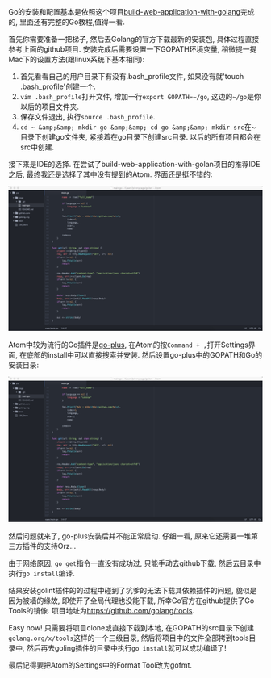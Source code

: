 <p>Go的安装和配置基本是依照这个项目<a href="https://github.com/astaxie/build-web-application-with-golang&quot;">build-web-application-with-golang</a>完成的, 里面还有完整的Go教程,值得一看.</p>
<p>首先你需要准备一把梯子, 然后去Golang的官方下载最新的安装包, 具体过程直接参考上面的github项目. 安装完成后需要设置一下GOPATH环境变量, 稍微提一提Mac下的设置方法(跟linux系统下基本相同):</p>
<ol>
<li>首先看看自己的用户目录下有没有.bash_profile文件, 如果没有就&#39;touch .bash_profile&#39;创建一个. </li>
<li><code><span class="hljs-title">vim</span> .bash_profile</code>打开文件, 增加一行<code><span class="hljs-built_in">export</span> GOPATH=~/go</code>, 这边的<code>~/<span class="hljs-keyword">go</span></code>是你以后的项目文件夹.</li>
<li>保存文件退出, 执行<code><span class="hljs-built_in">source</span> .bash_profile</code>.</li>
<li><code><span class="hljs-keyword">cd</span> ~ &amp;amp;&amp;amp; <span class="hljs-built_in">mkdir</span> <span class="hljs-keyword">go</span> &amp;amp;&amp;amp; <span class="hljs-keyword">cd</span> <span class="hljs-keyword">go</span> &amp;amp;&amp;amp; <span class="hljs-built_in">mkdir</span> src</code>在~目录下创建go文件夹, 紧接着在go目录下创建src目录. 
以后的所有项目都会在src中创建.</li>
</ol>
<p>接下来是IDE的选择. 在尝试了build-web-application-with-golan项目的推荐IDE之后, 最终我还是选择了其中没有提到的Atom. 界面还是挺不错的:</p>
<p><img src="images/go-install-and-ide-building-0.png" alt="&#39;&#39;"></p>
<p>Atom中较为流行的Go插件是<a href="https://github.com/joefitzgerald/go-plus">go-plus</a>, 在Atom的按<code><span class="hljs-title">Command</span> + ,</code>打开Settings界面, 
在底部的install中可以直接搜索并安装. 然后设置go-plus中的GOPATH和Go的安装目录:</p>
<p><img src="images/go-install-and-ide-building-0.png" alt="&#39;&#39;"></p>
<p>然后问题就来了, go-plus安装后并不能正常启动. 仔细一看, 原来它还需要一堆第三方插件的支持Orz...</p>
<p>由于网络原因, <code><span class="hljs-keyword">go</span> <span class="hljs-built_in">get</span></code>指令一直没有成功过, 只能手动去github下载, 然后去目录中执行<code>go <span class="hljs-keyword">install</span></code>编译.</p>
<p>结果安装golint插件的的过程中碰到了坑爹的无法下载其依赖插件的问题, 貌似是因为被墙的缘故, 即使开了全局代理也没能下载, 所幸Go官方在github提供了Go Tools的镜像.
项目地址为<a href="&#39;https://github.com/golang/tools&#39;">https://github.com/golang/tools</a>.</p>
<p>Easy now! 只需要将项目clone或直接下载到本地, 在GOPATH的src目录下创建<code>golang<span class="hljs-preprocessor">.org</span>/<span class="hljs-built_in">x</span>/tools</code>这样的一个三级目录, 然后将项目中的文件全部拷到tools目录中, 
然后再去goling插件的目录中执行<code>go <span class="hljs-keyword">install</span></code>就可以成功编译了!</p>
<p>最后记得要把Atom的Settings中的Format Tool改为gofmt.</p>
